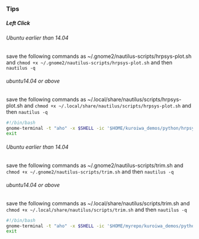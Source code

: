 ### Tips

##### Left Click

###### Ubuntu earlier than 14.04
save the following commands as ~/.gnome2/nautilus-scripts/hrpsys-plot.sh and ``chmod +x ~/.gnome2/nautilus-scripts/hrpsys-plot.sh`` and then ``nautilus -q``

###### ubuntu14.04 or above
save the following commands as ~/.local/share/nautilus/scripts/hrpsys-plot.sh and ``chmod +x ~/.local/share/nautilus/scripts/hrpsys-plot.sh`` and then ``nautilus -q``

```bash
#!/bin/bash
gnome-terminal -t "aho" -x $SHELL -ic '$HOME/kuroiwa_demos/python/hrpsys-plot/datalogger-plotter-with-pyqtgraph.py -f ${NAUTILUS_SCRIPT_SELECTED_FILE_PATHS%.*} --conf $(zenity --file-selection --filename="$HOME/kuroiwa_demos/python/hrpsys-plot/config/default.yaml" --file-filter=*.yaml)'
exit
```

###### Ubuntu earlier than 14.04
save the following commands as ~/.gnome2/nautilus-scripts/trim.sh and ``chmod +x ~/.gnome2/nautilus-scripts/trim.sh`` and then ``nautilus -q``

###### ubuntu14.04 or above
save the following commands as ~/.local/share/nautilus/scripts/trim.sh and ``chmod +x ~/.local/share/nautilus/scripts/trim.sh`` and then ``nautilus -q``

```bash
#!/bin/bash
gnome-terminal -t "aho" -x $SHELL -ic '$HOME/myrepo/kuroiwa_demos/python/hrpsys-plot/datalogger-trimmer.py -f $NAUTILUS_SCRIPT_SELECTED_FILE_PATHS --min $(zenity --entry --text="minimum time[s]") --max $(zenity --entry --text="maximum time[s]")'
exit
```
